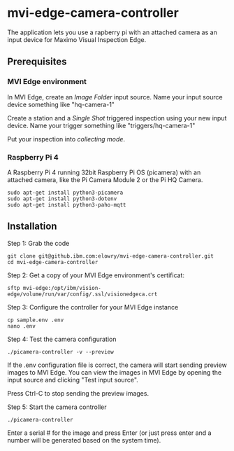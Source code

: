 # mvi-edge-camera-controller

The application lets you use a rapberry pi with an attached camera as an input device for Maximo Visual Inspection Edge.

## Prerequisites

### MVI Edge environment

In MVI Edge, create an *Image Folder* input source.  Name your input source device something like "hq-camera-1"

Create a station and a *Single Shot* triggered inspection using your new input device.  Name your trigger something like "triggers/hq-camera-1"

Put your inspection into *collecting mode*.

### Raspberry Pi 4

A Raspberry Pi 4 running 32bit Raspberry Pi OS (picamera) with an attached camera, like the Pi Camera Module 2 or the Pi HQ Camera.

```
sudo apt-get install python3-picamera
sudo apt-get install python3-dotenv
sudo apt-get install python3-paho-mqtt
```

## Installation

Step 1: Grab the code

```
git clone git@github.ibm.com:elowry/mvi-edge-camera-controller.git
cd mvi-edge-camera-controller
```

Step 2: Get a copy of your MVI Edge environment's certificat:

```
sftp mvi-edge:/opt/ibm/vision-edge/volume/run/var/config/.ssl/visionedgeca.crt
```

Step 3: Configure the controller for your MVI Edge instance

```
cp sample.env .env
nano .env
```

Step 4: Test the camera configuration

```
./picamera-controller -v --preview
```

If the .env configuration file is correct, the camera will start sending preview images to MVI Edge.  You can view the images in MVI Edge by opening the input source and clicking "Test input source".

Press Ctrl-C to stop sending the preview images.

Step 5: Start the camera controller

```
./picamera-controller
```

Enter a serial # for the image and press Enter (or just press enter and a number will be generated based on the system time).

